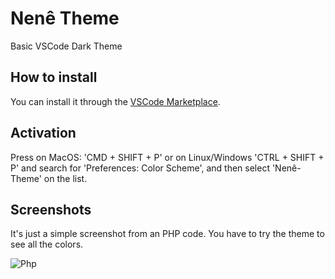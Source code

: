 # Nenê Theme

Basic VSCode Dark Theme

## How to install

You can install it through the [VSCode Marketplace](https://marketplace.visualstudio.com/items?itemName=leonardoruwer.nene-theme).

## Activation

Press on MacOS: 'CMD + SHIFT + P' or on Linux/Windows 'CTRL + SHIFT + P' and search for 'Preferences: Color Scheme', and then select 'Nenê-Theme' on the list.

## Screenshots

It's just a simple screenshot from an PHP code. You have to try the theme to see all the colors.

![Php](https://imgur.com/dGW2VkM.png)
